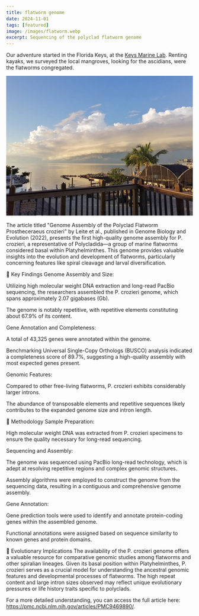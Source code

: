 ```yaml
---
title: flatworm genome
date: 2024-11-01
tags: [featured]
image: /images/flatworm.webp
excerpt: Sequencing of the polyclad flatworm genome
---
```


Our adventure started in the Florida Keys, at the [Keys Marine Lab](https://www.fio.usf.edu/keys-marine-lab/). Renting kayaks, we surveyed the local mangroves, looking for the ascidians, were the flatworms congregated. 

![Looking out from the Keys Marine Lab, Florida, USA](/images/keys.webp)

The article titled "Genome Assembly of the Polyclad Flatworm Prostheceraeus crozieri" by Leite et al., published in Genome Biology and Evolution (2022), presents the first high-quality genome assembly for P. crozieri, a representative of Polycladida—a group of marine flatworms considered basal within Platyhelminthes. This genome provides valuable insights into the evolution and development of flatworms, particularly concerning features like spiral cleavage and larval diversification.

🧬 Key Findings
Genome Assembly and Size:

Utilizing high molecular weight DNA extraction and long-read PacBio sequencing, the researchers assembled the P. crozieri genome, which spans approximately 2.07 gigabases (Gb).

The genome is notably repetitive, with repetitive elements constituting about 67.9% of its content.

Gene Annotation and Completeness:

A total of 43,325 genes were annotated within the genome.

Benchmarking Universal Single-Copy Orthologs (BUSCO) analysis indicated a completeness score of 89.7%, suggesting a high-quality assembly with most expected genes present.

Genomic Features:

Compared to other free-living flatworms, P. crozieri exhibits considerably larger introns.

The abundance of transposable elements and repetitive sequences likely contributes to the expanded genome size and intron length.

🔬 Methodology
Sample Preparation:

High molecular weight DNA was extracted from P. crozieri specimens to ensure the quality necessary for long-read sequencing.

Sequencing and Assembly:

The genome was sequenced using PacBio long-read technology, which is adept at resolving repetitive regions and complex genomic structures.

Assembly algorithms were employed to construct the genome from the sequencing data, resulting in a contiguous and comprehensive genome assembly.

Gene Annotation:

Gene prediction tools were used to identify and annotate protein-coding genes within the assembled genome.

Functional annotations were assigned based on sequence similarity to known genes and protein domains.

🧠 Evolutionary Implications
The availability of the P. crozieri genome offers a valuable resource for comparative genomic studies among flatworms and other spiralian lineages. Given its basal position within Platyhelminthes, P. crozieri serves as a crucial model for understanding the ancestral genomic features and developmental processes of flatworms. The high repeat content and large intron sizes observed may reflect unique evolutionary pressures or life history traits specific to polyclads.

For a more detailed understanding, you can access the full article here: https://pmc.ncbi.nlm.nih.gov/articles/PMC9469890/.